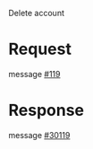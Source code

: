 Delete account

# Request
message [#119](../../proto/README.md#action_119)

# Response
message [#30119](../../proto/README.md#action_30119)